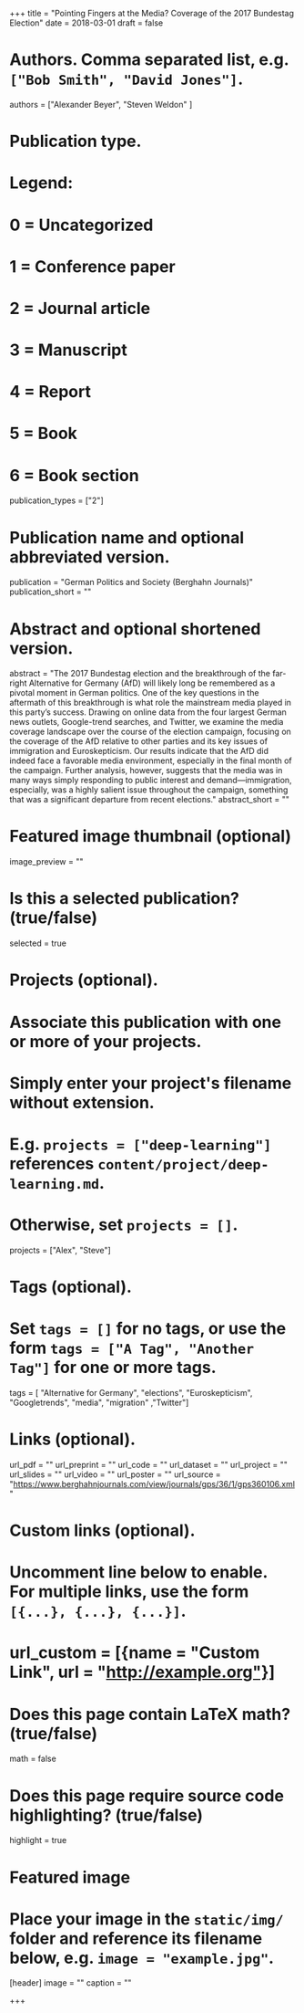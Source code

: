 +++
title = "Pointing Fingers at the Media? Coverage of the 2017 Bundestag Election"
date = 2018-03-01
draft = false

# Authors. Comma separated list, e.g. `["Bob Smith", "David Jones"]`.
authors = ["Alexander Beyer", "Steven Weldon" ]

# Publication type.
# Legend:
# 0 = Uncategorized
# 1 = Conference paper
# 2 = Journal article
# 3 = Manuscript
# 4 = Report
# 5 = Book
# 6 = Book section
publication_types = ["2"]

# Publication name and optional abbreviated version.
publication = "German Politics and Society (Berghahn Journals)"
publication_short = ""

# Abstract and optional shortened version.
abstract = "The 2017 Bundestag election and the breakthrough of the far-right Alternative for Germany (AfD) will likely long be remembered as a pivotal moment in German politics. One of the key questions in the aftermath of this breakthrough is what role the mainstream media played in this party’s success. Drawing on online data from the four largest German news outlets, Google-trend searches, and Twitter, we examine the media coverage landscape over the course of the election campaign, focusing on the coverage of the AfD relative to other parties and its key issues of immigration and Euroskepticism. Our results indicate that the AfD did indeed face a favorable media environment, especially in the final month of the campaign. Further analysis, however, suggests that the media was in many ways simply responding to public interest and demand—immigration, especially, was a highly salient issue throughout the campaign, something that was a significant departure from recent elections."
abstract_short = ""

# Featured image thumbnail (optional)
image_preview = ""

# Is this a selected publication? (true/false)
selected = true

# Projects (optional).
#   Associate this publication with one or more of your projects.
#   Simply enter your project's filename without extension.
#   E.g. `projects = ["deep-learning"]` references `content/project/deep-learning.md`.
#   Otherwise, set `projects = []`.
projects = ["Alex", "Steve"]

# Tags (optional).
#   Set `tags = []` for no tags, or use the form `tags = ["A Tag", "Another Tag"]` for one or more tags.
tags = [ "Alternative for Germany", "elections", "Euroskepticism", "Googletrends", "media", "migration" ,"Twitter"]

# Links (optional).
url_pdf = ""
url_preprint = ""
url_code = ""
url_dataset = ""
url_project = ""
url_slides = ""
url_video = ""
url_poster = ""
url_source = "https://www.berghahnjournals.com/view/journals/gps/36/1/gps360106.xml"

# Custom links (optional).
#   Uncomment line below to enable. For multiple links, use the form `[{...}, {...}, {...}]`.
# url_custom = [{name = "Custom Link", url = "http://example.org"}]

# Does this page contain LaTeX math? (true/false)
math = false

# Does this page require source code highlighting? (true/false)
highlight = true

# Featured image
# Place your image in the `static/img/` folder and reference its filename below, e.g. `image = "example.jpg"`.
[header]
image = ""
caption = ""

+++
